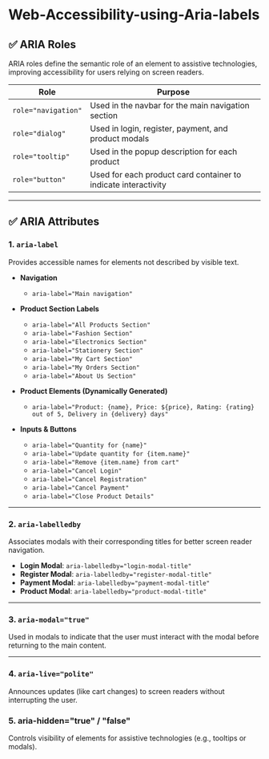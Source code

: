# Web-Accessibility-using-Aria-labels

## ✅ ARIA Roles

ARIA roles define the semantic role of an element to assistive technologies, improving accessibility for users relying on screen readers.

| Role              | Purpose                                                                      |
|-------------------|------------------------------------------------------------------------------|
| `role="navigation"` | Used in the navbar for the main navigation section                         |
| `role="dialog"`     | Used in login, register, payment, and product modals                       |
| `role="tooltip"`    | Used in the popup description for each product                             |
| `role="button"`     | Used for each product card container to indicate interactivity             |

---

## ✅ ARIA Attributes

### 1. `aria-label`
Provides accessible names for elements not described by visible text.

- **Navigation**
  - `aria-label="Main navigation"`

- **Product Section Labels**
  - `aria-label="All Products Section"`
  - `aria-label="Fashion Section"`
  - `aria-label="Electronics Section"`
  - `aria-label="Stationery Section"`
  - `aria-label="My Cart Section"`
  - `aria-label="My Orders Section"`
  - `aria-label="About Us Section"`

- **Product Elements (Dynamically Generated)**
  - `aria-label="Product: {name}, Price: ${price}, Rating: {rating} out of 5, Delivery in {delivery} days"`

- **Inputs & Buttons**
  - `aria-label="Quantity for {name}"`
  - `aria-label="Update quantity for {item.name}"`
  - `aria-label="Remove {item.name} from cart"`
  - `aria-label="Cancel Login"`
  - `aria-label="Cancel Registration"`
  - `aria-label="Cancel Payment"`
  - `aria-label="Close Product Details"`

---

### 2. `aria-labelledby`
Associates modals with their corresponding titles for better screen reader navigation.

- **Login Modal**: `aria-labelledby="login-modal-title"`
- **Register Modal**: `aria-labelledby="register-modal-title"`
- **Payment Modal**: `aria-labelledby="payment-modal-title"`
- **Product Modal**: `aria-labelledby="product-modal-title"`

---

### 3. `aria-modal="true"`
Used in modals to indicate that the user must interact with the modal before returning to the main content.

---

### 4. `aria-live="polite"`
Announces updates (like cart changes) to screen readers without interrupting the user.

### 5. aria-hidden="true" / "false"
Controls visibility of elements for assistive technologies (e.g., tooltips or modals).
